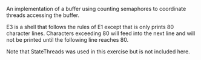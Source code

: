 An implementation of a buffer using counting semaphores to coordinate threads accessing the buffer.

E3 is a shell that follows the rules of E1 except that is only prints 80 character lines. Characters exceeding 80 will feed into the next line and will not be printed until the following line reaches 80.

Note that StateThreads was used in this exercise but is not included here.
